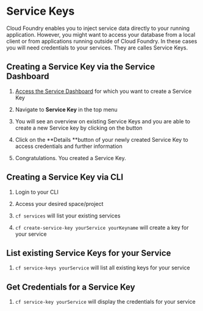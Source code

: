 # Service Keys

Cloud Foundry enables you to inject service data directly to your running application. However, you might want to access your database from a local client or from applications running outside of Cloud Foundry. In these cases you will need credentials to your services. They are calles Service Keys.

## Creating a Service Key via the Service Dashboard

1. [Access the Service Dashboard](/paas/services/dashboards.md) for which you want to create a Service Key

2. Navigate to **Service Key** in the top menu

3. You will see an overview on existing Service Keys and you are able to create a new Service key by clicking on the button

4. Click on the **Details **button of your newly created Service Key to access credentials and further information

5. Congratulations. You created a Service Key.

## Creating a Service Key via CLI

1. Login to your CLI

2. Access your desired space/project

3. `cf services` will list your existing services

4. `cf create-service-key yourService yourKeyname` will create a key for your service

## List existing Service Keys for your Service

1. `cf service-keys yourService` will list all existing keys for your service

## Get Credentials for a Service Key

1. `cf service-key yourService` will display the credentials for your service





